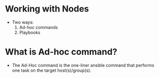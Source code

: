 # Working with Nodes
- Two ways:
    1. Ad-hoc commands
    2. Playbooks

# What is Ad-hoc command?
- The Ad-Hoc command is the one-liner ansible command that performs one task on the target host(s)/group(s).
